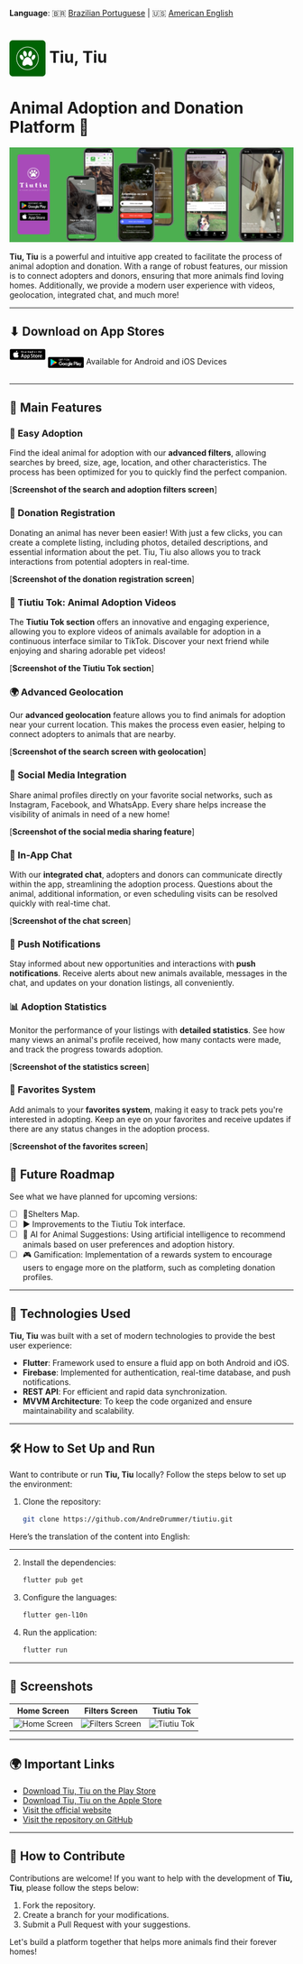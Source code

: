 **Language**: 🇧🇷 <a href="https://github.com/AndreDrummer/tiutiu/blob/main/readme.md">Brazilian Portuguese</a> | 🇺🇸 <a href="https://github.com/AndreDrummer/tiutiu/blob/main/readme-en-us.md">American English</a>

# <img src="assets/images/android_icon_dark.png" alt="Logo" width="64" style="vertical-align: middle;"/> Tiu, Tiu

# Animal Adoption and Donation Platform 🐾

![Banner](assets/repo/banner.png)

**Tiu, Tiu** is a powerful and intuitive app created to facilitate the process of animal adoption and donation. With a range of robust features, our mission is to connect adopters and donors, ensuring that more animals find loving homes. Additionally, we provide a modern user experience with videos, geolocation, integrated chat, and much more!

---

## ⬇ Download on App Stores

<div style="display: flex;">
<a href="https://apps.apple.com/br/app/tiutiu-ado%C3%A7%C3%A3o-de-animais/id1660325927"><img src="assets/repo/App Store Logo.png" alt="App Store Download" width="64" style="vertical-align: middle; margin-right: 4px;"/></a>

<a href="https://play.google.com/store/apps/details?id=com.anjasolutions.tiutiu&hl=pt"><img src="assets/repo/Play Store Logo.png" alt="Play Store Download" width="64" style="vertical-align: middle;"/></a>
 Available for Android and iOS Devices
</div>

---

## 🌟 Main Features

### 📱 Easy Adoption
Find the ideal animal for adoption with our **advanced filters**, allowing searches by breed, size, age, location, and other characteristics. The process has been optimized for you to quickly find the perfect companion.

[**Screenshot of the search and adoption filters screen**]

### 🐾 Donation Registration
Donating an animal has never been easier! With just a few clicks, you can create a complete listing, including photos, detailed descriptions, and essential information about the pet. Tiu, Tiu also allows you to track interactions from potential adopters in real-time.

[**Screenshot of the donation registration screen**]

### 🎥 Tiutiu Tok: Animal Adoption Videos
The **Tiutiu Tok section** offers an innovative and engaging experience, allowing you to explore videos of animals available for adoption in a continuous interface similar to TikTok. Discover your next friend while enjoying and sharing adorable pet videos!

[**Screenshot of the Tiutiu Tok section**]

### 🌍 Advanced Geolocation
Our **advanced geolocation** feature allows you to find animals for adoption near your current location. This makes the process even easier, helping to connect adopters to animals that are nearby.

[**Screenshot of the search screen with geolocation**]

### 🔗 Social Media Integration
Share animal profiles directly on your favorite social networks, such as Instagram, Facebook, and WhatsApp. Every share helps increase the visibility of animals in need of a new home!

[**Screenshot of the social media sharing feature**]

### 💬 In-App Chat
With our **integrated chat**, adopters and donors can communicate directly within the app, streamlining the adoption process. Questions about the animal, additional information, or even scheduling visits can be resolved quickly with real-time chat.

[**Screenshot of the chat screen**]

### 🔔 Push Notifications
Stay informed about new opportunities and interactions with **push notifications**. Receive alerts about new animals available, messages in the chat, and updates on your donation listings, all conveniently.

### 📊 Adoption Statistics
Monitor the performance of your listings with **detailed statistics**. See how many views an animal's profile received, how many contacts were made, and track the progress towards adoption.

[**Screenshot of the statistics screen**]

### 🎯 Favorites System
Add animals to your **favorites system**, making it easy to track pets you're interested in adopting. Keep an eye on your favorites and receive updates if there are any status changes in the adoption process.

[**Screenshot of the favorites screen**]

## 🔮 Future Roadmap

See what we have planned for upcoming versions:
- [ ] 📍Shelters Map.
- [ ] ▶️ Improvements to the Tiutiu Tok interface.
- [ ] 🤖 AI for Animal Suggestions: Using artificial intelligence to recommend animals based on user preferences and adoption history.
- [ ] 🎮 Gamification: Implementation of a rewards system to encourage users to engage more on the platform, such as completing donation profiles.

---

## 🚀 Technologies Used

**Tiu, Tiu** was built with a set of modern technologies to provide the best user experience:

- **Flutter**: Framework used to ensure a fluid app on both Android and iOS.
- **Firebase**: Implemented for authentication, real-time database, and push notifications.
- **REST API**: For efficient and rapid data synchronization.
- **MVVM Architecture**: To keep the code organized and ensure maintainability and scalability.

---

## 🛠️ How to Set Up and Run

Want to contribute or run **Tiu, Tiu** locally? Follow the steps below to set up the environment:

1. Clone the repository:
   ```bash
   git clone https://github.com/AndreDrummer/tiutiu.git
Here’s the translation of the content into English:

---

2. Install the dependencies:
   ```bash
   flutter pub get
   ```
3. Configure the languages:
   ```bash
   flutter gen-l10n
   ```
4. Run the application:
   ```bash
   flutter run
   ```

---

## 📸 Screenshots

| Home Screen                     | Filters Screen                    | Tiutiu Tok                       |
| -------------------------------- | --------------------------------- | -------------------------------- |
| ![Home Screen](link_screenshot1) | ![Filters Screen](link_screenshot2) | ![Tiutiu Tok](link_screenshot3) |

---

## 🌍 Important Links

- [Download Tiu, Tiu on the Play Store](https://play.google.com/store/apps/details?id=com.anjasolutions.tiutiu&hl=pt)
- [Download Tiu, Tiu on the Apple Store](https://apps.apple.com/br/app/tiutiu-ado%C3%A7%C3%A3o-de-animais/id1660325927)
- [Visit the official website](https://www.anjasolutions.com/tiutiu)
- [Visit the repository on GitHub](https://github.com/AndreDrummer/tiutiu)

---

## 🤝 How to Contribute

Contributions are welcome! If you want to help with the development of **Tiu, Tiu**, please follow the steps below:

1. Fork the repository.
2. Create a branch for your modifications.
3. Submit a Pull Request with your suggestions.

Let's build a platform together that helps more animals find their forever homes!